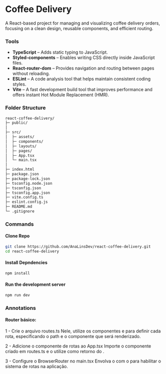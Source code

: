 # Coffee Delivery

A React-based project for managing and visualizing coffee delivery orders, focusing on a clean design, reusable components, and efficient routing.

### Tools
- **TypeScript** – Adds static typing to JavaScript.
- **Styled-components** – Enables writing CSS directly inside JavaScript files.
- **React-router-dom** – Provides navigation and routing between pages without reloading.
- **ESLint** – A code analysis tool that helps maintain consistent coding styles.
- **Vite** – A fast development build tool that improves performance and offers instant Hot Module Replacement (HMR).

### Folder Structure
```bash
react-coffee-delivery/
├─ public/
│
├─ src/
│  ├─ assets/
│  ├─ components/
│  ├─ layouts/
│  ├─ pages/
│  ├─ App.tsx
│  └─ main.tsx
│
├─ index.html
├─ package.json
├─ package-lock.json
├─ tsconfig.node.json
├─ tsconfig.json
├─ tsconfig.app.json
├─ vite.config.ts
├─ eslint.config.js
├─ README.md
└─ .gitignore
```

### Commands

#### Clone Repo
```bash
git clone https://github.com/AnaLinsDev/react-coffee-delivery.git
cd react-coffee-delivery
```

#### Install Depndencies
```bash
npm install
```

#### Run the development server
```bash
npm run dev
```

### Annotations

#### Router básico:

1 - Crie o arquivo routes.ts
    Nele, utilize os componentes <Routes> e <Route> para definir cada rota, especificando o path e o componente que será renderizado.

2 - Adicione o componente de rotas ao App.tsx
    Importe o componente criado em routes.ts e o utilize como retorno do <App>.

3 - Configure o BrowserRouter no main.tsx
    Envolva o <App> com o <BrowserRouter> para habilitar o sistema de rotas na aplicação.
